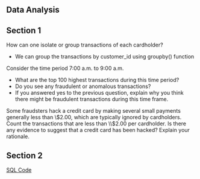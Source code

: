 
## Data Analysis


## Section 1

How can one isolate or group transactions of each cardholder?

- We can group the transactions by customer_id using groupby() function

Consider the time period 7:00 a.m. to 9:00 a.m.
- What are the top 100 highest transactions during this time period?
- Do you see any fraudulent or anomalous transactions?
- If you answered yes to the previous question, explain why you think there might be fraudulent transactions during this time frame.

Some fraudsters hack a credit card by making several small payments generally less than \\$2.00, which are typically ignored by cardholders. Count the transactions that are less than \\$2.00 per cardholder. Is there any evidence to suggest that a credit card has been hacked? Explain your rationale.

## Section 2



[SQL Code](https://github.com/JessicaDeCunha/SQL_Visual_Data_Analysis_of_Fraudulent_Transactions-/blob/master/Starter_Files/schema.sql)



